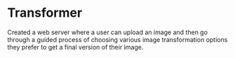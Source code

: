 # Transformer

Created a web server where a user can upload an image and then go through a guided process of choosing various image transformation options they prefer to get a final version of their image.
